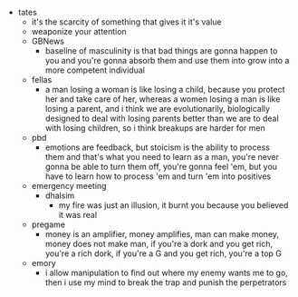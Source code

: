 - tates
  - it's the scarcity of something that gives it it's value
  - weaponize your attention
  - GBNews
    - baseline of masculinity is that bad things are gonna happen to you and you're gonna absorb them and use them into grow into a more competent individual
  - fellas
    - a man losing a woman is like losing a child, because you protect her and take care of her, whereas a women losing a man is like losing a parent, and i think we are evolutionarily, biologically designed to deal with losing parents better than we are to deal with losing children, so i think breakups are harder for men
  - pbd
    - emotions are feedback, but stoicism is the ability to process them and that's what you need to learn as a man, you're never gonna be able to turn them off, you're gonna feel 'em, but you have to learn how to process 'em and turn 'em into positives
  - emergency meeting
    - dhalsim
      - my fire was just an illusion, it burnt you because you believed it was real
  - pregame
    - money is an amplifier, money amplifies, man can make money, money does not make man, if you're a dork and you get rich, you're a rich dork, if you're a G and you get rich, you're a top G
  - emory
    - i allow manipulation to find out where my enemy wants me to go, then i use my mind to break the trap and punish the perpetrators
